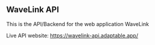 ## WaveLink API

This is the API/Backend for the web application WaveLink 

Live API website: https://wavelink-api.adaptable.app/

